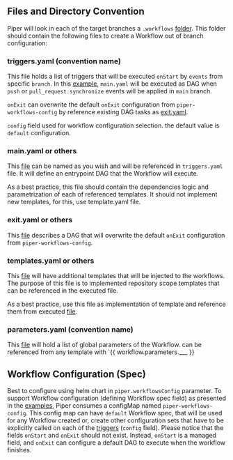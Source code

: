 ## Files and Directory Convention

Piper will look in each of the target branches a `.workflows` [folder](../examples/.workflows). This folder should contain the following files to create a Workflow out of branch configuration:

### triggers.yaml (convention name)

This file holds a list of triggers that will be executed `onStart` by `events` from specific `branch`. In this [example](../examples/.workflows/triggers.yaml), `main.yaml` will be executed as DAG when `push` or `pull_request.synchronize` events will be applied in `main` branch. 

`onExit` can overwrite the default `onExit` configuration from `piper-workflows-config` by reference existing DAG tasks as [exit.yaml](../examples/.workflows/exit.yaml).

`config` field used for workflow configuration selection. the default value is `default` configuration.

###  main.yaml or others 

This [file](../examples/.workflows/main.yaml) can be named as you wish and will be referenced in `triggers.yaml` file. It will define an entrypoint DAG that the Workflow will execute.

As a best practice, this file should contain the dependencies logic and parametrization of each of referenced templates. It should not implement new templates, for this, use template.yaml file.

###  exit.yaml or others

This [file](../examples/.workflows/exit.yaml) describes a DAG that will overwrite the default `onExit` configuration from `piper-workflows-config`.

###  templates.yaml or others

This [file](../examples/.workflows/templates.yaml) will have additional templates that will be injected to the workflows. The purpose of this file is to implemented repository scope templates that can be referenced in the executed file.

As a best practice, use this file as implementation of template and reference them from executed [file](../examples/.workflows/main.yaml).

###  parameters.yaml (convention name)

This [file](../examples/.workflows/parameters.yaml) will hold a list of global parameters of the Workflow. can be referenced from any template with `{{ workflow.parameters.___ }}


## Workflow Configuration (Spec)

Best to configure using helm chart in `piper.workflowsConfig` parameter.
To support Workflow configuration (defining Workflow spec field) as presented in the [examples](../examples/config.yaml), Piper consumes a configMap named `piper-workflows-config`. This config map can have `default` Workflow spec, that will be used for any Workflow created or, create other configuration sets that have to be explicitly called on each of the [triggers](../examples/.workflows/triggers.yaml) (`config` field). Please notice that the fields `onStart` and `onExit` should not exist. Instead, `onStart` is a managed field, and `onExit` can configure a default DAG to execute when the workflow finishes.  



